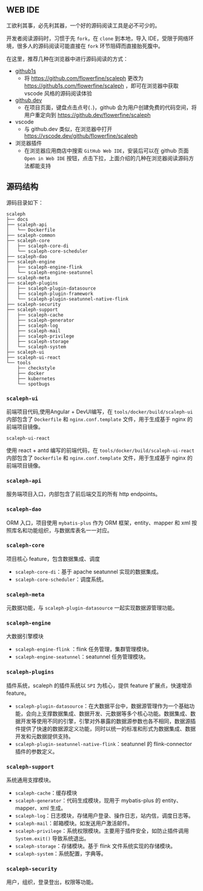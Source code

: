 ## WEB IDE

工欲利其事，必先利其器，一个好的源码阅读工具是必不可少的。

开发者阅读源码时，习惯于先 `fork`，在 `clone` 到本地，导入 IDE，受限于网络环境，很多人的源码阅读可能直接在 `fork` 环节阻碍而直接胎死腹中。

在这里，推荐几种在浏览器中进行源码阅读的方式：

* [github1s](https://github.com/conwnet/github1s)
  * 将 https://github.com/flowerfine/scaleph 更改为 https://github1s.com/flowerfine/scaleph ，即可在浏览器中获取 vscode 风格的源码阅读体验
* [github.dev](https://docs.github.com/cn/codespaces)
  * 在项目页面，键盘点击点号(`.`)，github 会为用户创建免费的代码空间，将用户重定向到 https://github.dev/flowerfine/scaleph
* vscode 
  * 与 github.dev 类似，在浏览器中打开 https://vscode.dev/github/flowerfine/scaleph
* 浏览器插件
  * 在浏览器应用商店中搜索 `GitHub Web IDE`，安装后可以在 github 页面 `Open in Web IDE` 按钮，点击下拉，上面介绍的几种在浏览器阅读源码方法都能支持

## 源码结构

源码目录如下：

```
scaleph
├── docs
├── scaleph-api
│   └── Dockerfile
├── scaleph-common
├── scaleph-core
│   ├── scaleph-core-di
│   └── scaleph-core-scheduler
├── scaleph-dao
├── scaleph-engine
│   ├── scaleph-engine-flink
│   └── scaleph-engine-seatunnel
├── scaleph-meta
├── scaleph-plugins
│   ├── scaleph-plugin-datasource
│   ├── scaleph-plugin-framework
│   └── scaleph-plugin-seatunnel-native-flink
├── scaleph-security
├── scaleph-support
│   ├── scaleph-cache
│   ├── scaleph-generator
│   ├── scaleph-log
│   ├── scaleph-mail
│   ├── scaleph-privilege
│   ├── scaleph-storage
│   └── scaleph-system
├── scaleph-ui
├── scaleph-ui-react
└── tools
    ├── checkstyle
    ├── docker
    ├── kubernetes
    └── spotbugs
```

### `scaleph-ui`

前端项目代码,使用Angular + DevUI编写，在 `tools/docker/build/scaleph-ui`内部包含了 `Dockerfile` 和 `nginx.conf.template` 文件，用于生成基于 nginx 的前端项目镜像。

`scaleph-ui-react`

使用 react + antd 编写的前端代码，在 `tools/docker/build/scaleph-ui-react`内部包含了 `Dockerfile` 和 `nginx.conf.template` 文件，用于生成基于 nginx 的前端项目镜像。

### `scaleph-api`

服务端项目入口，内部包含了前后端交互的所有 http endpoints。

### `scaleph-dao`

ORM 入口，项目使用 `mybatis-plus` 作为 ORM 框架，entity、mapper 和 xml 按照库名和功能组织，与数据库表名一一对应。

### `scaleph-core`

项目核心 feature，包含数据集成、调度

* `scaleph-core-di`：基于 apache seatunnel 实现的数据集成。
* `scaleph-core-scheduler`：调度系统。

### `scaleph-meta`

元数据功能，与 `scaleph-plugin-datasource` 一起实现数据源管理功能。

### `scaleph-engine`

大数据引擎模块

* `scaleph-engine-flink` ：flink 任务管理，集群管理模块。
* `scaleph-engine-seatunnel`：seatunnel 任务管理模块。

### `scaleph-plugins`

插件系统，scaleph 的插件系统以 `SPI` 为核心，提供 feature 扩展点，快速增添 feature。

* `scaleph-plugin-datasource`：在大数据平台中，数据源管理作为一个基础功能，会向上支撑数据集成、数据开发、元数据等多个核心功能。数据集成、数据开发等使用不同的引擎，引擎对外暴露的数据源参数也各不相同，数据源插件提供了快速的数据源定义功能，同时以统一的标准和形式为数据集成、数据开发和元数据提供支持。
* `scaleph-plugin-seatunnel-native-flink`：seatunnel 的 flink-connector 插件的参数定义。

### `scaleph-support`

系统通用支撑模块。

* `scaleph-cache`：缓存模块
* `scaleph-generator`：代码生成模块，现用于 mybatis-plus 的 entity、mapper、xml 生成。
* `scaleph-log`：日志模块，存储用户登录、操作日志，站内信，调度日志等。
* `scaleph-mail`：邮箱模块。如发送用户激活邮件。
* `scaleph-privilege`：系统权限模块。主要用于插件安全，如防止插件调用 `System.exit()` 导致系统退出。
* `scaleph-storage`：存储模块。基于 flink 文件系统实现的存储模块。
* `scaleph-system`：系统配置，字典等。

### `scaleph-security`

用户，组织，登录登出，权限等功能。
